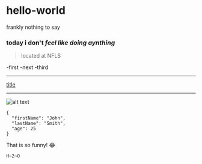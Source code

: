 # hello-world
frankly nothing to say
### today i don't *feel like doing aynthing* 
>located at NFLS

-first
-next
-third

---

[title](https://www.example.com)

---
![alt text](image.jpg)


```
{
  "firstName": "John",
  "lastName": "Smith",
  "age": 25
}
```

That is so funny! :joy:

	H~2~O
